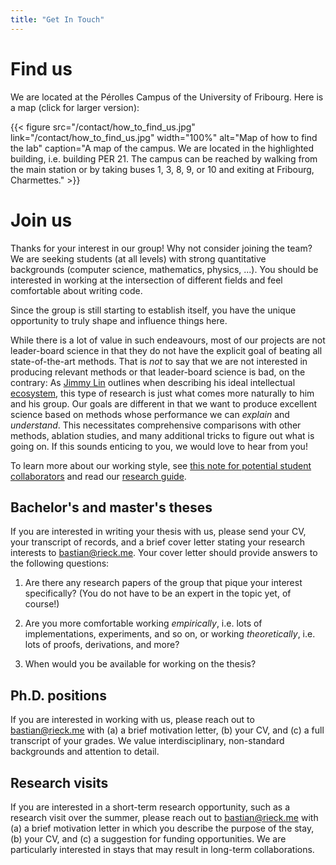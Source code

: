 ```yaml
---
title: "Get In Touch"
---
```


# Find us

We are located at the Pérolles Campus of the University of Fribourg. Here is a map&nbsp;(click for larger version):

{{< figure src="/contact/how_to_find_us.jpg" link="/contact/how_to_find_us.jpg" width="100%" alt="Map of how to find the lab" caption="A map of the campus. We are located in the highlighted building, i.e. building PER 21. The campus can be reached by walking from the main station or by taking buses 1, 3, 8, 9, or 10 and exiting at Fribourg, Charmettes." >}}

# Join us

Thanks for your interest in our group! Why not consider joining the
team? We are seeking students&nbsp;(at all levels) with strong
quantitative backgrounds&nbsp;(computer science, mathematics, physics,
...). You should be interested in working at the intersection of
different fields and feel comfortable about writing code.

Since the group is still starting to establish itself, you have the
unique opportunity to truly shape and influence things here.

While there is a lot of value in such endeavours, most of our projects
are not leader-board science in that they do not have the explicit
goal of beating all state-of-the-art methods. That is *not* to say that
we are not interested in producing relevant methods or that leader-board
science is bad, on the contrary: As [Jimmy Lin](https://cs.uwaterloo.ca/~jimmylin)
outlines when describing his ideal intellectual [ecosystem](https://github.com/lintool/guide/blob/master/ecosystem.md),
this type of research is just what comes more naturally to him and his
group. Our goals are different in that we want to produce excellent
science based on methods whose performance we can *explain* and
*understand*. This necessitates comprehensive comparisons with other
methods, ablation studies, and many additional tricks to figure out what
is going on. If this sounds enticing to you, we would love to hear from
you!

To learn more about our working style, see [this note for potential
student collaborators](https://bastian.rieck.me/collaborations) and read
our [research guide](/guide).

## Bachelor's and master's theses

If you are interested in writing your thesis with us, please send
your CV, your transcript of records, and a brief cover letter stating
your research interests to bastian@rieck.me. Your
cover letter should provide answers to the following questions:

1. Are there any research papers of the group that pique your interest
   specifically? (You do not have to be an expert in the topic yet, of
   course!)

2. Are you more comfortable working *empirically*, i.e. lots of
   implementations, experiments, and so on, or working *theoretically*,
   i.e. lots of proofs, derivations, and more?

3. When would you be available for working on the thesis?

## Ph.D. positions

If you are interested in working with us, please reach out to
bastian@rieck.me with (a) a brief motivation letter, (b) your CV, and
(c) a full transcript of your grades. We value interdisciplinary,
non-standard backgrounds and attention to detail.

## Research visits

If you are interested in a short-term research opportunity, such as
a research visit over the summer, please reach out to bastian@rieck.me
with (a) a brief motivation letter in which you describe the purpose of
the stay, (b) your CV, and (c) a suggestion for funding opportunities.
We are particularly interested in stays that may result in long-term
collaborations.